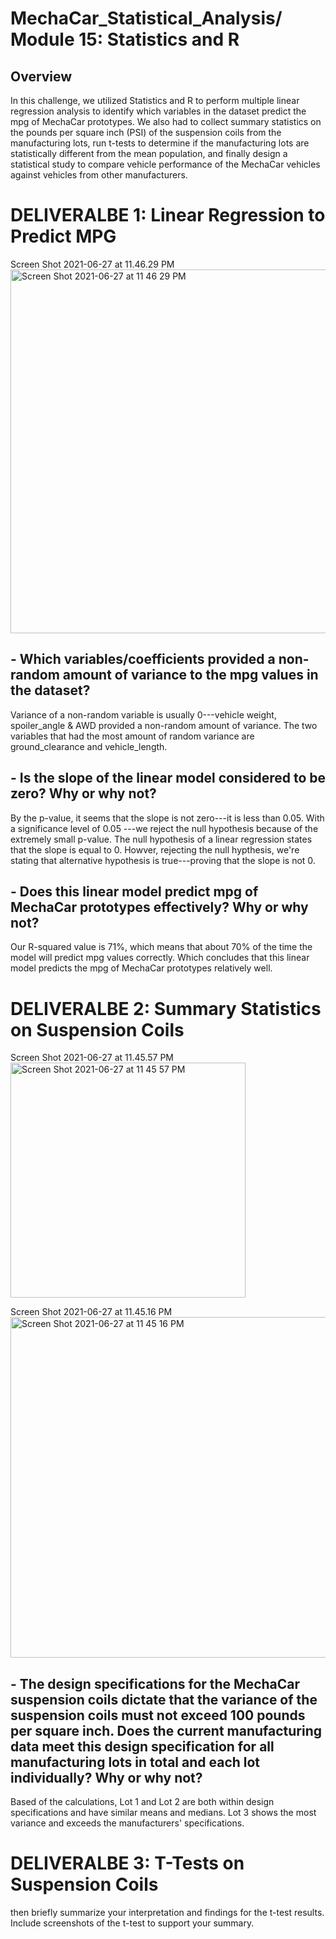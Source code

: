 # MechaCar_Statistical_Analysis/ Module 15: Statistics and R 


## Overview
In this challenge, we utilized Statistics and R to perform multiple linear regression analysis to identify which variables in the dataset predict the mpg of MechaCar prototypes. We also had to collect summary statistics on the pounds per square inch (PSI) of the suspension coils from the manufacturing lots, run t-tests to determine if the manufacturing lots are statistically different from the mean population, and finally design a statistical study to compare vehicle performance of the MechaCar vehicles against vehicles from other manufacturers.


# DELIVERALBE 1: Linear Regression to Predict MPG
Screen Shot 2021-06-27 at 11.46.29 PM<img width="582" alt="Screen Shot 2021-06-27 at 11 46 29 PM" src="https://user-images.githubusercontent.com/80291340/123593402-5162c280-d7a3-11eb-974a-8c57a1a4338f.png">

## - Which variables/coefficients provided a non-random amount of variance to the mpg values in the dataset?
Variance of a non-random variable is usually 0---vehicle weight, spoiler_angle & AWD provided a non-random amount of variance. The two variables that had the most amount of random variance are ground_clearance and vehicle_length.

## - Is the slope of the linear model considered to be zero? Why or why not?
By the p-value, it seems that the slope is not zero---it is less than 0.05. With a significance level of 0.05 ---we reject the null hypothesis because of the extremely small p-value. The null hypothesis of a linear regression states that the slope is equal to 0. Howver, rejecting the null hypthesis, we're stating that alternative hypothesis is true---proving that the slope is not 0. 

## - Does this linear model predict mpg of MechaCar prototypes effectively? Why or why not?
Our R-squared value is 71%, which means that about 70% of the time the model will predict mpg values correctly. Which concludes that this linear model predicts the mpg of MechaCar prototypes relatively well.

# DELIVERALBE 2: Summary Statistics on Suspension Coils
Screen Shot 2021-06-27 at 11.45.57 PM<img width="376" alt="Screen Shot 2021-06-27 at 11 45 57 PM" src="https://user-images.githubusercontent.com/80291340/123595486-d0f19100-d7a5-11eb-98f9-30ee15fbe2df.png">

Screen Shot 2021-06-27 at 11.45.16 PM<img width="545" alt="Screen Shot 2021-06-27 at 11 45 16 PM" src="https://user-images.githubusercontent.com/80291340/123595510-d949cc00-d7a5-11eb-9b61-e12966b3dccf.png">


## - The design specifications for the MechaCar suspension coils dictate that the variance of the suspension coils must not exceed 100 pounds per square inch. Does the current manufacturing data meet this design specification for all manufacturing lots in total and each lot individually? Why or why not?
Based of the calculations, Lot 1 and Lot 2 are both within design specifications and have similar means and medians. Lot 3 shows the most variance and exceeds the manufacturers' specifications. 


# DELIVERALBE 3: T-Tests on Suspension Coils 

then briefly summarize your interpretation and findings for the t-test results. Include screenshots of the t-test to support your summary.
